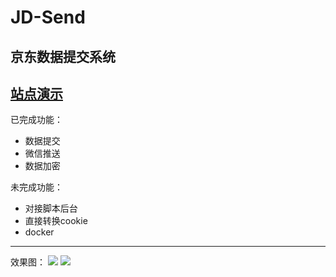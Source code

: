 # JD-Send
京东数据提交系统
---
[站点演示](http://jd.qiuzhong.fun)
---
已完成功能：

- 数据提交
- 微信推送
- 数据加密

未完成功能：

* 对接脚本后台
* 直接转换cookie
* docker
---
效果图：
![](https://pc.qiuzhong.fun/img/Snipaste_2021-09-13_11-15-32.png)
![](https://pc.qiuzhong.fun/img/20210913112536.jpg)


